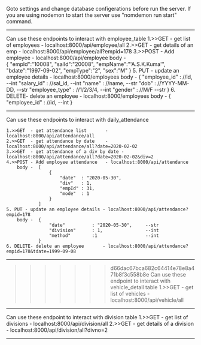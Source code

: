 Goto settings and change database configerations before run the server.
If you are using nodemon to start the server use "nomdemon run start" command.

---

Can use these endpoints to interact with employee_table
1.>>GET - get list of employees - localhost:8000/api/employee/all
2.>>GET - get details of an emp - localhost:8000/api/employee/all?empid=178
3.>>POST - Add employee - localhost:8000/api/employee
body -  
 {
"empId":"10008",
"salId":"20008",
"empName":"'A.S.K.Kuma'",
"bdate":"1997-09-02",
"empType":"2",
"sex":"M"
} 5. PUT - update an employee details - localhost:8000/employees
body - {
"employee_id" : //id, --int
"salary_id" : //sal_id, --int
"name" : //name, --str
"dob" : //YYYY-MM-DD, --str
"employee_type" : //1/2/3/4, --int
"gender" : //M/F --str
} 6. DELETE- delete an employee - localhost:8000/employees
body - {
"employee_id" : //id, --int
}

---

Can use these endpoints to interact with daily_attendance

    1.>>GET  - get attendance list       - localhost:8000/api/attendance/all
    2.>>GET  - get attendance by date    - localhost:8000/api/attendance/all?date=2020-02-02
    3.>>GET  - get attendance of a div by date - localhost:8000/api/attendance/all?date=2020-02-02&div=2
    4.>>POST - Add employee attendance   - localhost:8000/api/attendance
        body -  [
                    {
                        "date"  : "2020-05-30",
                        "div"   : 1,
                        "empId" : 31,
                        "mode"  : 1
                    }
                ]
    5. PUT - update an employee details - localhost:8000/api/attendance?empid=178
        body -  {
                    "date"          : "2020-05-30",     --str
                    "division"      : 1,                --int
                    "method"        :1                  --int
                }
    6. DELETE- delete an employee       - localhost:8000/api/attendance?empid=178&tdate=1999-09-08

---

> > > > > > > d66dac67bca682c64414e78e8a471b8f3c558b8e
> > > > > > > Can use these endpoint to interact with vehicle_detail table
> > > > > > > 1.>>GET - get list of vehicles - localhost:8000/api/vehicle/all

---

Can use these endpoint to interact with division table
1.>>GET - get list of divisions - localhost:8000/api/division/all
2.>>GET - get details of a division - localhost:8000/api/division/all?divno=2

---
